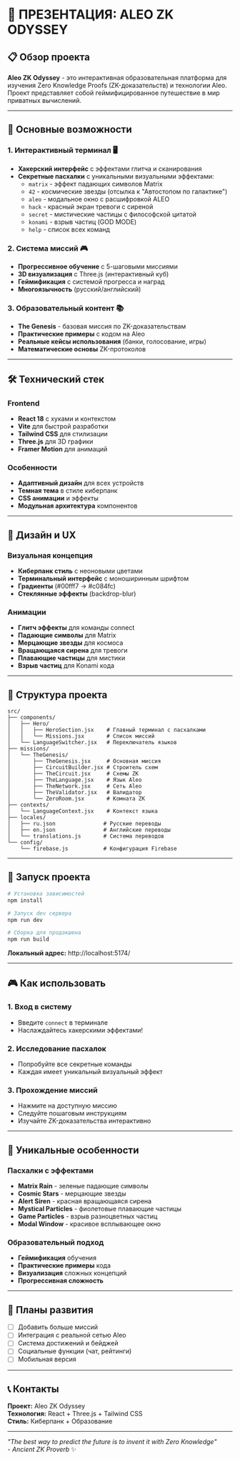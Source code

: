 # 🚀 ПРЕЗЕНТАЦИЯ: ALEO ZK ODYSSEY

## 📋 Обзор проекта

**Aleo ZK Odyssey** - это интерактивная образовательная платформа для изучения Zero Knowledge Proofs (ZK-доказательств) и технологии Aleo. Проект представляет собой геймифицированное путешествие в мир приватных вычислений.

---

## 🎯 Основные возможности

### 1. **Интерактивный терминал** 🖥️
- **Хакерский интерфейс** с эффектами глитча и сканирования
- **Секретные пасхалки** с уникальными визуальными эффектами:
  - `matrix` - эффект падающих символов Matrix
  - `42` - космические звезды (отсылка к "Автостопом по галактике")
  - `aleo` - модальное окно с расшифровкой ALEO
  - `hack` - красный экран тревоги с сиреной
  - `secret` - мистические частицы с философской цитатой
  - `konami` - взрыв частиц (GOD MODE)
  - `help` - список всех команд

### 2. **Система миссий** 🎮
- **Прогрессивное обучение** с 5-шаговыми миссиями
- **3D визуализация** с Three.js (интерактивный куб)
- **Геймификация** с системой прогресса и наград
- **Многоязычность** (русский/английский)

### 3. **Образовательный контент** 📚
- **The Genesis** - базовая миссия по ZK-доказательствам
- **Практические примеры** с кодом на Aleo
- **Реальные кейсы использования** (банки, голосование, игры)
- **Математические основы** ZK-протоколов

---

## 🛠️ Технический стек

### Frontend
- **React 18** с хуками и контекстом
- **Vite** для быстрой разработки
- **Tailwind CSS** для стилизации
- **Three.js** для 3D графики
- **Framer Motion** для анимаций

### Особенности
- **Адаптивный дизайн** для всех устройств
- **Темная тема** в стиле киберпанк
- **CSS анимации** и эффекты
- **Модульная архитектура** компонентов

---

## 🎨 Дизайн и UX

### Визуальная концепция
- **Киберпанк стиль** с неоновыми цветами
- **Терминальный интерфейс** с моноширинным шрифтом
- **Градиенты** (#00fff7 → #c084fc)
- **Стеклянные эффекты** (backdrop-blur)

### Анимации
- **Глитч эффекты** для команды connect
- **Падающие символы** для Matrix
- **Мерцающие звезды** для космоса
- **Вращающаяся сирена** для тревоги
- **Плавающие частицы** для мистики
- **Взрыв частиц** для Konami кода

---

## 📁 Структура проекта

```
src/
├── components/
│   ├── Hero/
│   │   ├── HeroSection.jsx    # Главный терминал с пасхалками
│   │   └── Missions.jsx       # Список миссий
│   └── LanguageSwitcher.jsx   # Переключатель языков
├── missions/
│   └── TheGenesis/
│       ├── TheGenesis.jsx     # Основная миссия
│       ├── CircuitBuilder.jsx # Строитель схем
│       ├── TheCircuit.jsx     # Схемы ZK
│       ├── TheLanguage.jsx    # Язык Aleo
│       ├── TheNetwork.jsx     # Сеть Aleo
│       ├── TheValidator.jsx   # Валидатор
│       └── ZeroRoom.jsx       # Комната ZK
├── contexts/
│   └── LanguageContext.jsx    # Контекст языка
├── locales/
│   ├── ru.json               # Русские переводы
│   ├── en.json               # Английские переводы
│   └── translations.js       # Система переводов
└── config/
    └── firebase.js           # Конфигурация Firebase
```

---

## 🚀 Запуск проекта

```bash
# Установка зависимостей
npm install

# Запуск dev сервера
npm run dev

# Сборка для продакшена
npm run build
```

**Локальный адрес:** http://localhost:5174/

---

## 🎮 Как использовать

### 1. **Вход в систему**
- Введите `connect` в терминале
- Наслаждайтесь хакерскими эффектами!

### 2. **Исследование пасхалок**
- Попробуйте все секретные команды
- Каждая имеет уникальный визуальный эффект

### 3. **Прохождение миссий**
- Нажмите на доступную миссию
- Следуйте пошаговым инструкциям
- Изучайте ZK-доказательства интерактивно

---

## 🌟 Уникальные особенности

### Пасхалки с эффектами
- **Matrix Rain** - зеленые падающие символы
- **Cosmic Stars** - мерцающие звезды
- **Alert Siren** - красная вращающаяся сирена
- **Mystical Particles** - фиолетовые плавающие частицы
- **Game Particles** - взрыв разноцветных частиц
- **Modal Window** - красивое всплывающее окно

### Образовательный подход
- **Геймификация** обучения
- **Практические примеры** кода
- **Визуализация** сложных концепций
- **Прогрессивная сложность**

---

## 🔮 Планы развития

- [ ] Добавить больше миссий
- [ ] Интеграция с реальной сетью Aleo
- [ ] Система достижений и бейджей
- [ ] Социальные функции (чат, рейтинги)
- [ ] Мобильная версия

---

## 📞 Контакты

**Проект:** Aleo ZK Odyssey  
**Технология:** React + Three.js + Tailwind CSS  
**Стиль:** Киберпанк + Образование  

---

*"The best way to predict the future is to invent it with Zero Knowledge"*  
*- Ancient ZK Proverb* ✨
